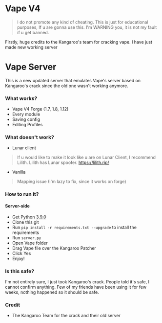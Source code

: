 # Vape V4

> I do not promote any kind of cheating. This is just for educational purposes, If u are gonna use this. I'm WARNING you, it is not my fault if u get banned.

Firstly, huge credits to the Kangaroo's team for cracking vape. I have just made new working server

# Vape Server

This is a new updated server that emulates Vape's server based on Kangaroo's crack since the old one wasn't working anymore.

### What works?
- Vape V4 Forge (1.7, 1.8, 1.12)
- Every module
- Saving config
- Editing Profiles
### What doesn't work?
- Lunar client
> If u would like to make it look like u are on Lunar Client, I recommend Lilith. Lilith has Lunar spoofer. https://lilith.rip/
- Vanilla 
> Mapping issue (I'm lazy to fix, since it works on forge)
### How to run it?

#### Server-side
- Get Python [3.9.0](https://www.python.org/downloads/release/python-390/)
- Clone this git
- Run `pip install -r requirements.txt --upgrade` to install the requirements
- Run `server.py`
- Open Vape folder
- Drag Vape file over the Kangaroo Patcher
- Click Yes
- Enjoy!

### Is this safe?

I'm not entirely sure, I just took Kangaroo's crack. People told it's safe, I cannot confirm anything. Few of my friends have been using it for few weeks, nothing happened so it should be safe.

### Credit
- The Kangaroo Team for the crack and their old server
